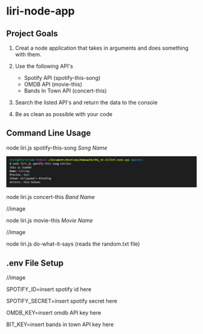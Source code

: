 # liri-node-app

## Project Goals

1. Creat a node application that takes in arguments and does something with them.

2. Use the following API's

    - Spotify API (spotify-this-song)
    - OMDB API (movie-this)
    - Bands In Town API (concert-this)

3. Search the listed API's and return the data to the console

4. Be as clean as possible with your code

## Command Line Usage

node liri.js spotify-this-song *Song Name*

![Image of Spotify](spotifyThis.PNG)

node liri.js concert-this *Band Name*

//image

node liri.js movie-this *Movie Name*

//image

node liri.js do-what-it-says (reads the random.txt file)


## .env File Setup

//image

SPOTIFY_ID=insert spotify id here

SPOTIFY_SECRET=insert spotify secret here

OMDB_KEY=insert omdb API key here

BIT_KEY=insert bands in town API key here